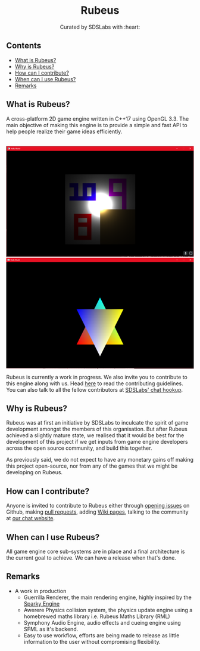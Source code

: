 <p>
<h1 align=center><strong>Rubeus</strong></h1>
<p/>

<p align=center>
Curated by SDSLabs with :heart:
</p>

## Contents

* [What is Rubeus?](#what)
* [Why is Rubeus?](#why)
* [How can I contribute?](#how)
* [When can I use Rubeus?](#when)
* [Remarks](#remarks)

## <a name=what>What is Rubeus?
  
A cross-platform 2D game engine written in C++17 using OpenGL 3.3. The main objective of making this engine is to provide a simple and fast API to help people realize their game ideas efficiently.
<br><br>

<p align="center">
<img src=Screenshots/10_9_8.png width=600 alt="Multiple textures">
<img src=Screenshots/6_point_star.png width=600 align=middle alt="Colored sprites">
<p/>

Rubeus is currently a work in progress. We also invite you to contribute to this engine along with us. Head [here](CONTRIBUTING.md) to read the contributing guidelines. You can also talk to all the fellow contributors at <a href=https://chat.sdslabs.co>SDSLabs' chat hookup</a>.
  
## <a name=why>Why is Rubeus?
Rubeus was at first an initiative by SDSLabs to inculcate the spirit of game development amongst the members of this organisation. But after Rubeus achieved a slightly mature state, we realised that it would be best for the development of this project if we get inputs from game engine developers across the open source community, and build this together.

As previously said, we do not expect to have any monetary gains off making this project open-source, nor from any of the games that we might be developing on Rubeus.

## <a name=how>How can I contribute?
Anyone is invited to contribute to Rubeus either through [opening issues](CONTRIBUTING.md) on Github, making [pull requests](CONTRIBUTING.md), adding [Wiki pages](https://github.com/sdslabs/Rubeus/wiki), talking to the community at [our chat website](https://chat.sdslabs.co).

## <a name=when>When can I use Rubeus?
All game engine core sub-systems are in place and a final architecture is the current goal to achieve. We can have a release when that's done. 

## <a name=remarks>Remarks
* A work in production
  * Guerrilla Renderer, the main rendering engine, highly inspired by the [Sparky Engine](https://github.com/TheCherno/Sparky)
  * Awerere Physics collision system, the physics update engine using a homebrewed maths library i.e. Rubeus Maths Library (RML)
  * Symphony Audio Engine, audio effects and cueing engine using SFML as it's backend.
  * Easy to use workflow, efforts are being made to release as little information to the user without compromising flexibility.
